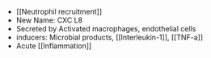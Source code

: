 - [[Neutrophil recruitment]]
- New Name: CXC L8
- Secreted by Activated macrophages, endothelial cells 
- inducers: Microbial products, [[Interleukin-1]], [[TNF-a]] 
- Acute [[Inflammation]] 